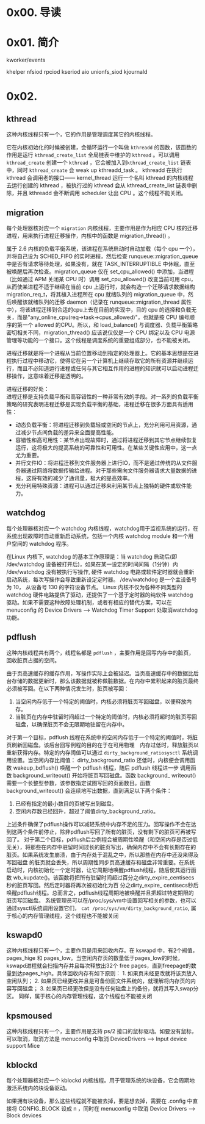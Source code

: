 # 0x00. 导读

# 0x01. 简介

kworker/events 

khelper nfsiod rpciod kseriod aio unionfs_siod kjournald

# 0x02. 

## kthread

这种内核线程只有一个，它的作用是管理调度其它的内核线程。

它在内核初始化的时候被创建，会循环运行一个叫做 `kthreadd` 的函数，该函数的作用是运行 `kthread_create_list` 全局链表中维护的 `kthread` 。可以调用 `kthread_create` 创建一个 `kthread` ，它会被加入到`kthread_create_list` 链表中，同时 `kthread_create` 会 weak up kthreadd_task 。 kthreadd 在执行 kthread 会调用老的接口—— kernel_thread 运行一个名叫 kthread 的内核线程去运行创建的 kthread ，被执行过的 kthread 会从 kthread_create_list 链表中删除，并且 kthreadd 会不断调用 scheduler  让出 CPU 。这个线程不能关闭。

## migration

每个处理器核对应一个 `migration` 内核线程，主要作用是作为相应 CPU 核的迁移进程，用来执行进程迁移操作，内核中的函数是 migration_thread() 。

属于 2.6 内核的负载平衡系统，该进程在系统启动时自动加载（每个 cpu 一个），并将自己设为 SCHED_FIFO 的实时进程，然后检查 runqueue::migration_queue 中是否有请求等待处理，如果没有，就在 TASK_INTERRUPTIBLE 中休眠，直至被唤醒后再次检查。migration_queue 仅在 set_cpu_allowed() 中添加，当进程（比如通过 APM 关闭某 CPU 时）调用 set_cpu_allowed() 改变当前可用 cpu，从而使某进程不适于继续在当前 cpu 上运行时，就会构造一个迁移请求数据结构 migration_req_t，将其植入进程所在 cpu 就绪队列的 migration_queue 中，然后唤醒该就绪队列的迁移 daemon（记录在 runqueue::migration_thread 属性中），将该进程迁移到合适的cpu上去在目前的实现中，目的 cpu 的选择和负载无关，而是"any_online_cpu(req->task->cpus_allowed)"，也就是按 CPU 编号顺序的第一个 allowed 的CPU。所以，和 load_balance() 与调度器、负载平衡策略密切相关不同，migration_thread() 应该说仅仅是一个 CPU 绑定以及 CPU 电源管理等功能的一个接口。这个线程是调度系统的重要组成部分，也不能被关闭。

进程迁移就是将一个进程从当前位置移动到指定的处理器上。它的基本思想是在进程执行过程中移动它，使得它在另一个计算机上继续存取它的所有资源并继续运行，而且不必知道运行进程或任何与其它相互作用的进程的知识就可以启动进程迁移操作，这意味着迁移是透明的。

进程迁移的好处：  
进程迁移是支持负载平衡和高容错性的一种非常有效的手段。对一系列的负载平衡策略的研究表明进程迁移是实现负载平衡的基础，进程迁移在很多方面具有适用性：

- 动态负载平衡：将进程迁移到负载轻或空闲的节点上，充分利用可用资源，通过减少节点间负载的差异来全面提高性能。
- 容错性和高可用性：某节点出现故障时，通过将进程迁移到其它节点继续恢复运行，这将极大的提高系统的可靠性和可用性。在某些关键性应用中，这一点尤为重要。
- 并行文件IO：将进程迁移到文件服务器上进行IO，而不是通过传统的从文件服务器通过网络将数据传输给进程。对于那些需向文件服务器请求大量数据的进程，这将有效的减少了通讯量，极大的提高效率。
- 充分利用特殊资源：进程可以通过迁移来利用某节点上独特的硬件或软件能力。

## watchdog

每个处理器核对应一个 watchdog 内核线程，watchdog用于监视系统的运行，在系统出现故障时自动重新启动系统，包括一个内核 watchdog module 和一个用户空间的 watchdog 程序。

在Linux 内核下, watchdog 的基本工作原理是：当 watchdog 启动后(即 /dev/watchdog 设备被打开后)，如果在某一设定的时间间隔（1分钟）内 /dev/watchdog 没有被执行写操作, 硬件 watchdog 电路或软件定时器就会重新启动系统，每次写操作会导致重新设定定时器。 /dev/watchdog 是一个主设备号为 10， 从设备号 130 的字符设备节点。 Linux 内核不仅为各种不同类型的 watchdog 硬件电路提供了驱动，还提供了一个基于定时器的纯软件 watchdog 驱动。如果不需要这种故障处理机制，或者有相应的替代方案，可以在 menuconfig 的 Device Drivers —> Watchdog Timer Support 处取消watchdog功能。

## pdflush

这种内核线程共有两个，线程名都是 `pdflush` ，主要作用是回写内存中的脏页，回收脏页占据的空间。

由于页高速缓存的缓存作用，写操作实际上会被延迟。当页高速缓存中的数据比后台存储的数据更新时，那么该数据就被称做脏数据。在内存中累积起来的脏页最终必须被写回。在以下两种情况发生时，脏页被写回：
1. 当空闲内存低于一个特定的阈值时，内核必须将脏页写回磁盘，以便释放内存。
2. 当脏页在内存中驻留时间超过一个特定的阈值时，内核必须将超时的脏页写回磁盘，以确保脏页不会无限期地驻留在内存中。

对于第一个目标，pdflush 线程在系统中的空闲内存低于一个特定的阈值时，将脏页刷新回磁盘。该后台回写例程的目的在于在可用物理　内存过低时，释放脏页以重新获得内存。特定的内存阈值可以通过 `dirty_background_ratiosysctl` 系统调用设置。当空闲内存比阈值： dirty_background_ratio 还低时，内核便会调用函数 wakeup_bdflush() 唤醒一个 pdflush 线程，随后 pdflush 线程进一步 调用函数 background_writeout() 开始将脏页写回磁盘。函数 background_ writeout() 需要一个长整型参数，该参数指定试图写回的页面数目。函数 background_writeout() 会连续地写出数据，直到满足以下两个条件：
1. 已经有指定的最小数目的页被写出到磁盘。
2. 空闲内存数已经回升，超过了阈值dirty_background_ratio。

上述条件确保了pdflush操作可以减轻系统中内存不足的压力。回写操作不会在达到这两个条件前停止，除非pdflush写回了所有的脏页，没有剩下的脏页可再被写回了。
对于第二个目标，pdflush后台例程会被周期性唤醒（和空闲内存是否过低无关），将那些在内存中驻留时间过长的脏页写出，确保内存中不会有长期存在的脏页。如果系统发生崩溃，由于内存处于混乱之中，所以那些在内存中还没来得及写回磁盘 的脏页就会丢失，所以周期性同步页高速缓存和磁盘非常重要。在系统启动时，内核初始化一个定时器，让它周期地唤醒pdflush线程，随后使其运行函数 wb_kupdate()。该函数将把所有驻留时间超过百分之dirty_expire_centisecs秒的脏页写回。然后定时器将再次被初始化为百 分之dirty_expire_ centisecs秒后唤醒pdflush线程。总而言之，pdflush线程周期地被唤醒并且把超过特定期限的脏页写回磁盘。
系统管理员可以在/proc/sys/vm中设置回写相关的参数，也可以通过sysctl系统调用设置它们， `cat /proc/sys/vm/dirty_background_ratio`, 属于核心的内存管理线程，这个线程也不能被关闭

## kswapd0

这种内核线程只有一个，主要作用是用来回收内存。在 kswapd 中，有2个阀值，pages_hige 和 pages_low。当空闲内存页的数量低于pages_low的时候，kswapd进程就会扫描内存并且每次释放出32个 free pages，直到freepage的数量到达pages_high。具体回收内存有如下原则：
      1. 如果页未经更改就将该页放入空闲队列；
      2. 如果页已经更改并且是可备份回文件系统的，就理解将内存页的内容写回磁盘；
      3. 如果页已经更改但是没有任何磁盘上的备份，就将其写入swap分区。
        同样，属于核心的内存管理线程，这个线程也不能被关闭

## kpsmoused

这种内核线程只有一个，主要作用是支持 ps/2 接口的鼠标驱动。如要没有鼠标，可以取消，取消方法是 menuconfig 中取消 DeviceDrivers —> Input device support Mice

## kblockd

每个处理器核对应一个 kblockd 内核线程。用于管理系统的块设备，它会周期地激活系统内的块设备驱动。

如果拥有块设备，那么这些线程就不能被去掉，要是想去掉，需要在 .config 中直接将 CONFIG_BLOCK 设成 n ，同时在 menuconfig 中取消 Device Drivers —> Block devices